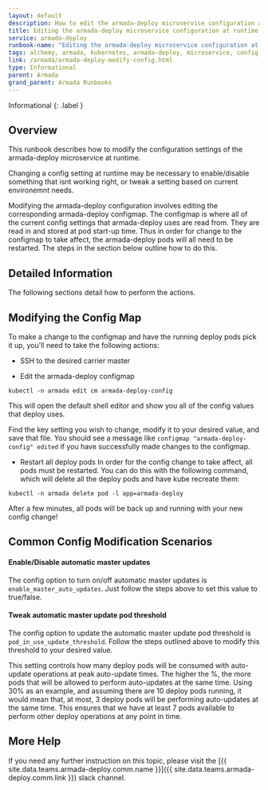 ```yaml
---
layout: default
description: How to edit the armada-deploy microservice configuration at runtime
title: Editing the armada-deploy microservice configuration at runtime
service: armada-deploy
runbook-name: "Editing the armada-deploy microservice configuration at runtime"
tags: alchemy, armada, kubernetes, armada-deploy, microservice, config
link: /armada/armada-deploy-modify-config.html
type: Informational
parent: Armada
grand_parent: Armada Runbooks
---
```


Informational
{: .label }

## Overview
This runbook describes how to modify the configuration settings of the armada-deploy microservice at runtime.

Changing a config setting at runtime may be necessary to enable/disable something that isnt working right, or tweak a setting based on current environemnt needs.

Modifying the armada-deploy configuration involves editing the corresponding armada-deploy configmap.  The configmap is where all of the current config settings that armada-deploy uses are read from.  They are read in and stored at pod start-up time.  Thus in order for change to the configmap to take affect, the armada-deploy pods will all need to be restarted.  The steps in the section below outline how to do this.

## Detailed Information

The following sections detail how to perform the actions.

## Modifying the Config Map
To make a change to the configmap and have the running deploy pods pick it up, you'll need to take the following actions:

* SSH to the desired carrier master

* Edit the armada-deploy configmap

~~~
kubectl -n armada edit cm armada-deploy-config
~~~

This will open the default shell editor and show you all of the config values that deploy uses.

Find the key setting you wish to change, modify it to your desired value, and save that file.  You should see a message like `configmap "armada-deploy-config" edited` if you have successfully made changes to the configmap.

* Restart all deploy pods
In order for the config change to take affect, all pods must be restarted.  You can do this with the following command, which will delete all the deploy pods and have kube recreate them:

~~~
kubectl -n armada delete pod -l app=armada-deploy
~~~

After a few minutes, all pods will be back up and running with your new config change!

## Common Config Modification Scenarios

#### Enable/Disable automatic master updates
The config option to turn on/off automatic master updates is `enable_master_auto_updates`.  Just follow the steps above to set this value to true/false.

#### Tweak automatic master update pod threshold
The config option to update the automatic master update pod threshold is `pod_in_use_update_threshold`.  Follow the steps outlined above to modify this threshold to your desired value.

This setting controls how many deploy pods will be consumed with auto-update operations at peak auto-update times.  The higher the %, the more pods that will be allowed to perform auto-updates at the same time.  Using 30% as an example, and assuming there are 10 deploy pods running, it would mean that, at most, 3 deploy pods will be performing auto-updates at the same time.  This ensures that we have at least 7 pods available to perform other deploy operations at any point in time.

## More Help
If you need any further instruction on this topic, please visit the [{{ site.data.teams.armada-deploy.comm.name }}]({{ site.data.teams.armada-deploy.comm.link }}) slack channel.
